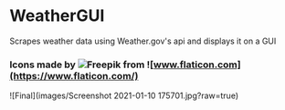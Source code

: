 # WeatherGUI
Scrapes weather data using Weather.gov's api and displays it on a GUI

### Icons made by ![Freepik](https://www.flaticon.com/authors/freepik) from ![www.flaticon.com](https://www.flaticon.com/)
![Final](images/Screenshot 2021-01-10 175701.jpg?raw=true)
